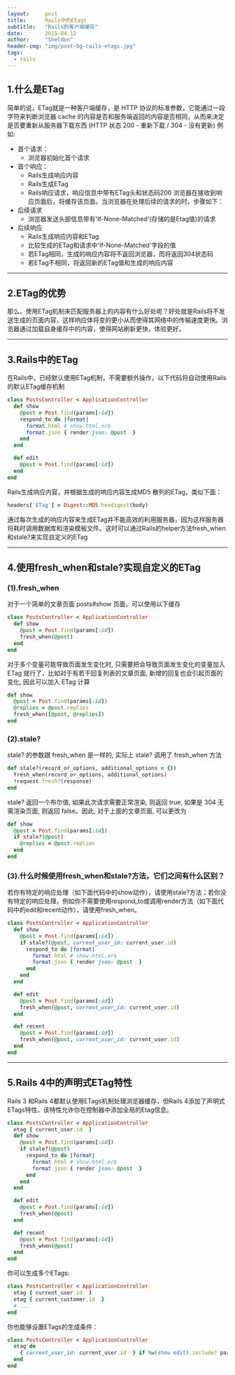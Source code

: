 ```yaml
---
layout:     post
title:      Rails中的Etags
subtitle:   "Rails的客户端缓存"
date:       2015-04-12
author:     "Sheldon"
header-img: "img/post-bg-rails-etags.jpg"
tags:       
  - rails
---
```


## 1.什么是ETag
简单的说，ETag就是一种客户端缓存，是 HTTP 协议的标准参数，它能通过一段字符来判断浏览器 cache 的内容是否和服务端返回的内容是否相同，从而来决定是否要重新从服务器下载东西 (HTTP 状态 200 - 重新下载 / 304 - 没有更新) 例如:

- 首个请求：
	+ 浏览器初始化首个请求
- 首个响应：
	+ Rails生成响应内容
	+ Rails生成ETag
	+ Rails响应请求，响应信息中带有ETag头和状态码200 浏览器在接收到响应页面后，将缓存该页面。当浏览器在处理后续的请求的时，步骤如下：
- 后续请求
	+ 浏览器发送头部信息带有'If-None-Matched'(存储的是Etag值)的请求
- 后续响应
	+ Rails生成响应内容和ETag
	+ 比较生成的ETag和请求中'If-None-Matched'字段的值
	+ 若ETag相同，生成的响应内容将不返回浏览器，而将返回304状态码
	+ 若ETag不相同，将返回新的ETag值和生成的响应内容

---

## 2.ETag的优势
那么，使用ETag机制来匹配服务器上的内容有什么好处呢？好处就是Rails将不发送生成的页面内容，这样响应体将变的更小从而使得其网络中的传输速度更快。浏览器通过加载自身缓存中的内容，使得网站刷新更快，体验更好。

---

## 3.Rails中的ETag
在Rails中，已经默认使用ETag机制，不需要额外操作，以下代码将自动使用Rails的默认ETag缓存机制
~~~ruby
class PostsController < ApplicationController
  def show
    @post = Post.find(params[:id])
    respond_to do |format|
      format.html # show.html.erb
      format.json { render json: @post  }
    end
  end

  def edit
    @post = Post.find(params[:id])
  end
end
~~~

Rails生成响应内容，并根据生成的响应内容生成MD5 散列的ETag，类似下面：
~~~ ruby
headers['ETag'] = Digest::MD5.hexdigest(body)
~~~

通过每次生成的响应内容来生成ETag并不能高效的利用服务器，因为这样服务器将耗时调用数据库和渲染模板文件。这时可以通过Rails的helper方法fresh_when和stale?来实现自定义的ETag

---

## 4.使用fresh_when和stale?实现自定义的ETag

### (1).fresh_when

对于一个简单的文章页面 posts#show 页面，可以使用以下缓存

~~~ruby
class PostsController < ApplicationController
  def show
    @post = Post.find(params[:id])
    fresh_when(@post)
  end
end
~~~

对于多个变量可能导致页面发生变化时, 只需要把会导致页面发生变化的变量加入 ETag 就行了，比如对于有若干回复列表的文章页面, 新增的回复也会引起页面的变化, 因此可以加入 ETag 计算

~~~ruby
def show
  @post = Post.find(params[:id])
  @replies = @post.replies
  fresh_when([@post, @replies])
end
~~~

### (2).stale?

stale? 的参数跟 fresh_when 是一样的, 实际上 stale? 调用了 fresh_when 方法

~~~ruby
def stale?(record_or_options, additional_options = {})
  fresh_when(record_or_options, additional_options)
  !request.fresh?(response)
end
~~~

stale? 返回一个布尔值, 如果此次请求需要正常渲染, 则返回 true, 如果是 304 无需渲染页面, 则返回 false。因此, 对于上面的文章页面, 可以更改为

~~~ruby
def show
  @post = Post.find(params[:id])
  if stale?(@post)
    @replies = @post.replies
  end
end
~~~

### (3).什么时候使用fresh_when和stale?方法，它们之间有什么区别？

若你有特定的响应处理（如下面代码中的show动作），请使用stale?方法；若你没有特定的响应处理，例如你不需要使用respond_to或调用render方法（如下面代码中的edit和recent动作），请使用fresh_when。

~~~ruby
class PostsController < ApplicationController
  def show
    @post = Post.find(params[:id])
    if stale?(@post, current_user_id: current_user.id)
      respond_to do |format|
        format.html # show.html.erb
        format.json { render json: @post  }
      end
    end
  end

  def edit
    @post = Post.find(params[:id])
    fresh_when(@post, current_user_id: current_user.id)
  end

  def recent
    @post = Post.find(params[:id])
    fresh_when(@post, current_user_id: current_user.id)
  end
end
~~~

---

## 5.Rails 4中的声明式ETag特性

Rails 3 和Rails 4都默认使用ETags机制处理浏览器缓存，但Rails 4添加了声明式ETags特性，该特性允许你在控制器中添加全局的Etag信息。

~~~ruby
class PostsController < ApplicationController
  etag { current_user.id  }
  def show
    @post = Post.find(params[:id])
    if stale?(@post)
      respond_to do |format|
        format.html # show.html.erb
        format.json { render json: @post  }
      end
    end
  end

  def edit
    @post = Post.find(params[:id])
    fresh_when(@post)
  end

  def recent
    @post = Post.find(params[:id])
    fresh_when(@post)
  end
end
~~~

你可以生成多个ETags:

~~~ruby
class PostsController < ApplicationController
  etag { current_user.id  }
  etag { current_customer.id  }
  # ...
end
~~~

你也能够设置ETags的生成条件：

~~~ruby
class PostsController < ApplicationController
  etag do
    { current_user_id: current_user.id  } if %w(show edit).include? params[:action]
  end
end
~~~

